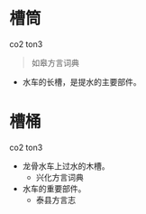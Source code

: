 # 槽筒
co2 ton3
> 如皋方言词典
- 水车的长槽，是提水的主要部件。





# 槽桶
co2 ton3
+ 龙骨水车上过水的木槽。
  * 兴化方言词典
+ 水车的重要部件。
  * 泰县方言志
